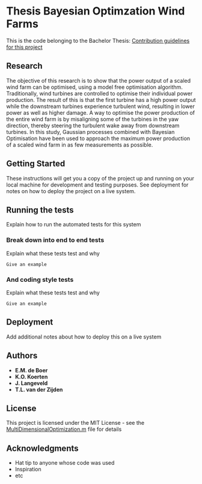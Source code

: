 # Thesis Bayesian Optimzation Wind Farms
This is the code belonging to the Bachelor Thesis: 
[Contribution guidelines for this project](Paper.pdf)
      

## Research
The objective of this research is to show that the power output of a scaled wind farm can be optimised, using a model
free optimisation algorithm. Traditionally, wind turbines are controlled to optimise their individual power production.
The result of this is that the first turbine has a high power output while the downstream turbines experience turbulent
wind, resulting in lower power as well as higher damage. A way to optimise the power production of the entire wind
farm is by misaligning some of the turbines in the yaw direction, thereby steering the turbulent wake away from
downstream turbines. In this study, Gaussian processes combined with Bayesian Optimisation have been used to approach the maximum power production of a scaled wind farm in as few measurements as possible. 

## Getting Started
These instructions will get you a copy of the project up and running on your local machine for development and testing purposes. See deployment for notes on how to deploy the project on a live system.

## Running the tests

Explain how to run the automated tests for this system

### Break down into end to end tests

Explain what these tests test and why

```
Give an example
```
### And coding style tests

Explain what these tests test and why

```
Give an example
```

## Deployment

Add additional notes about how to deploy this on a live system

## Authors
* **E.M. de Boer**
* **K.O. Koerten**
* **J. Langeveld**
* **T.L. van der Zijden**
## License

This project is licensed under the MIT License - see the [MultiDimensionalOptimization.m](MultiDimensionalOptimization.m) file for details

## Acknowledgments

* Hat tip to anyone whose code was used
* Inspiration
* etc
